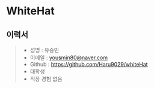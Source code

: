 # WhiteHat


이력서
--------------
> - 성명 : 유승민
> - 이메일 : yousmin80@naver.com
> - Github : https://github.com/Haru9029/whiteHat
> - 대학생
> - 직장 경험 없음
